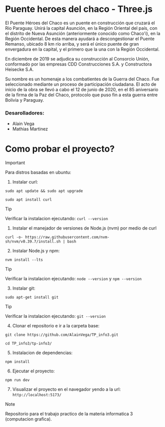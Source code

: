 # Puente heroes del chaco - Three.js
El Puente Héroes del Chaco es un puente en construcción que cruzará el Río Paraguay.​ Unirá la capital Asunción, en la Región Oriental del país, con el distrito de Nueva Asunción (anteriormente conocido como Chaco'i), en la Región Occidental. De esta manera ayudará a descongestionar el Puente Remanso, ubicado 8 km río arriba, y será el único puente de gran envergadura en la capital, y el primero que la una con la Región Occidental.

En diciembre de 2019 se adjudica su construcción al Consorcio Unión, conformado por las empresas CDD Construcciones S.A. y Constructora Heisecke S.A.

Su nombre es un homenaje a los combatientes de la Guerra del Chaco.
 Fue seleccionado mediante un proceso de participación ciudadana. El acto de inicio de la obra se llevó a cabo el 12 de junio de 2020, en el 85 aniversario de la firma de la Paz del Chaco, protocolo que puso fin a esta guerra entre Bolivia y Paraguay.

### Desarolladores:
- Alain Vega
- Mathias Martinez

# Como probar el proyecto?

> [!IMPORTANT]  
> Para distros basadas en ubuntu:

1. Instalar curl:
```
sudo apt update && sudo apt upgrade
```
```
sudo apt install curl
```

> [!TIP]
> Verificar la instalacion ejecutando: `curl --version`

1. Instalar el manejador de versiones de Node.js (nvm) por medio de curl
```
curl -o- https://raw.githubusercontent.com/nvm-sh/nvm/v0.39.7/install.sh | bash
```

2. Instalar Node.js y npm:
```
nvm install --lts
```

> [!TIP]
> Verificar la instalacion ejecutando: `node --version` y `npm --version`


3. Instalar git:
```
sudo apt-get install git
```

> [!TIP]
> Verificar la instalacion ejecutando: `git --version`


4. Clonar el repositorio e ir a la carpeta base:
```
git clone https://github.com/AlainVega/TP_info3.git
```
```
cd TP_info3/tp-info3/
```

5. Instalacion de dependencias:
```
npm install
```

6. Ejecutar el proyecto:
```
npm run dev
```

7. Visualizar el proyecto en el navegador yendo a la url: `http://localhost:5173/`

> [!NOTE] 
> Repositorio para el trabajo practico de la materia informatica 3 (computacion grafica).

